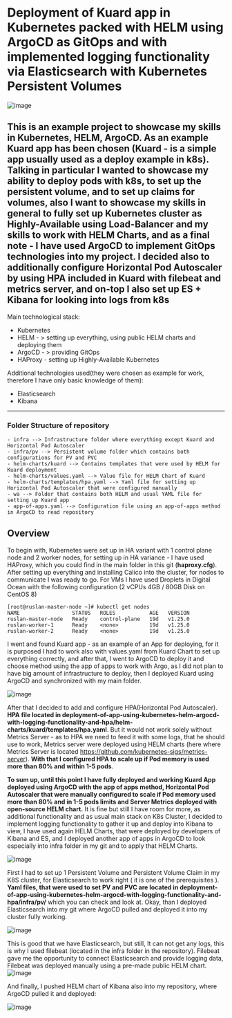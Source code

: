 Deployment of Kuard app in Kubernetes packed with HELM using ArgoCD as GitOps and with implemented logging functionality via Elasticsearch with Kubernetes Persistent Volumes
======
![image](https://i2.paste.pics/f9826a7a75cff7e9f771340faf63f57f.png)

This is an example project to showcase my skills in Kubernetes, HELM, ArgoCD. As an example  Kuard app has been chosen (Kuard - is a simple app usually used as a deploy example in k8s). Talking in particular I wanted to showcase my ability to deploy pods with k8s,  to set up the persistent volume, and to set up claims for volumes, also I want to showcase my skills in general to fully set up Kubernetes cluster as Highly-Available using Load-Balancer and my  skills to work with HELM Charts, and as a final note - I have used ArgoCD to implement GitOps technologies into my project. I decided also to additionally configure Horizontal Pod Autoscaler by using HPA included in Kuard with filebeat and metrics server, and on-top I also set up ES + Kibana for looking into logs from k8s
---
Main technological stack:

- Kubernetes
- HELM - > setting up everything, using public HELM charts and deploying them
- ArgoCD - > providing GitOps
- HAProxy - setting up Highly-Available Kubernetes

Additional technologies used(they were chosen as example for work, therefore I have only basic knowledge of them):

- Elasticsearch
- Kibana 

---
### Folder Structure of repository 
```
- infra --> Infrastructure folder where everything except Kuard and Horizontal Pod Autoscaler
- infra/pv --> Persistent volume folder which contains both configurations for PV and PVC 
- helm-charts/kuard --> Contains templates that were used by HELM for Kuard deployment
- helm-charts/values.yaml --> Value file for HELM Chart of Kuard
- helm-charts/templates/hpa.yaml --> Yaml file for setting up Horizontal Pod Autoscaler that were configured manually
- wa --> Folder that contains both HELM and usual YAML file for setting up Kuard app
- app-of-apps.yaml --> Configuration file using an app-of-apps method in ArgoCD to read repository
```

## Overview
To begin with, Kubernetes were set up in HA variant with 1 control plane node and 2 worker nodes, for setting up in HA variance - I have used HAProxy, which you could find in the main folder in this git (**haproxy.cfg**). After setting up everything and installing Calico into the cluster, for nodes to communicate I was ready to go. For VMs I have used Droplets in Digital Ocean with the following configuration (2 vCPUs 4GB / 80GB Disk on CentOS 8)
```
[root@ruslan-master-node ~]# kubectl get nodes
NAME                 STATUS   ROLES           AGE   VERSION
ruslan-master-node   Ready    control-plane   19d   v1.25.0
ruslan-worker-1      Ready    <none>          19d   v1.25.0
ruslan-worker-2      Ready    <none>          19d   v1.25.0
```
I went and found Kuard app - as an example of an App for deploying, for it is purposed I had to work also with values.yaml from Kuard Chart to set up everything correctly, and after that, I went to ArgoCD to deploy it and choose method using the app of apps to work with Argo, as I did not plan to have big amount of infrastructure to deploy, then I deployed Kuard using ArgoCD and synchronized with my main folder. 

![image](https://i2.paste.pics/850484b80ead2947de7cf150f7f82d5b.png)

After that I decided to add and configure HPA(Horizontal Pod Autoscaler). **HPA file located in deployment-of-app-using-kubernetes-helm-argocd-with-logging-functionality-and-hpa/helm-charts/kuard/templates/hpa.yaml**. But it would not work solely without Metrics Server - as to HPA we need to feed it with some logs, that he should use to work, Metrics server were deployed using HELM charts (here where Metrics Server is located https://github.com/kubernetes-sigs/metrics-server). **With that I configured HPA to scale up if Pod memory is used more than 80% and within 1-5 pods**.

**To sum up, until this point I have fully deployed and working Kuard App deployed using ArgoCD with the app of apps method, Horizontal Pod Autoscaler that were manually configured to scale if Pod memory used more than 80% and in 1-5 pods limits and Server Metrics deployed with open-source HELM chart.** It is fine but still I have room for more, as additional functionality and as usual main stack on K8s Cluster, I decided to implement logging functionality to gather it up and deploy into Kibana to view, I have used again HELM Charts, that were deployed by developers of Kibana and ES, and I deployed another app of apps in ArgoCD to look especially into infra folder in my git and to apply that HELM Charts.

![image](https://i2.paste.pics/0affe060bd2698eff3d68aae072f3926.png)

First I had to set up 1 Persistent Volume and Persistent Volume Claim in my K8S cluster, for Elasticsearch to work right ( it is one of the prerequisites ). **Yaml files, that were used to set PV and PVC are located in deployment-of-app-using-kubernetes-helm-argocd-with-logging-functionality-and-hpa/infra/pv/** which you can check and look at. Okay, than I deployed Elasticsearch into my git where ArgoCD pulled and deployed it into my cluster fully working.

![image](https://i2.paste.pics/2a9a5b5a8ddf2bced3215486d733a9a9.png)

This is good that we have Elasticsearch, but still, It can not get any logs, this is why I used filebeat (located in the infra folder in the repository). Filebeat gave me the opportunity to connect Elasticsearch and provide logging data, Filebeat was deployed manually using a pre-made public HELM chart.
![image](https://i2.paste.pics/2a9a5b5a8ddf2bced3215486d733a9a9.png)

And finally, I pushed HELM chart of Kibana also into my repository, where ArgoCD pulled it and deployed: 

![image](https://i2.paste.pics/6e20083ef8f6dd585da8e5c0869e10e7.png)

